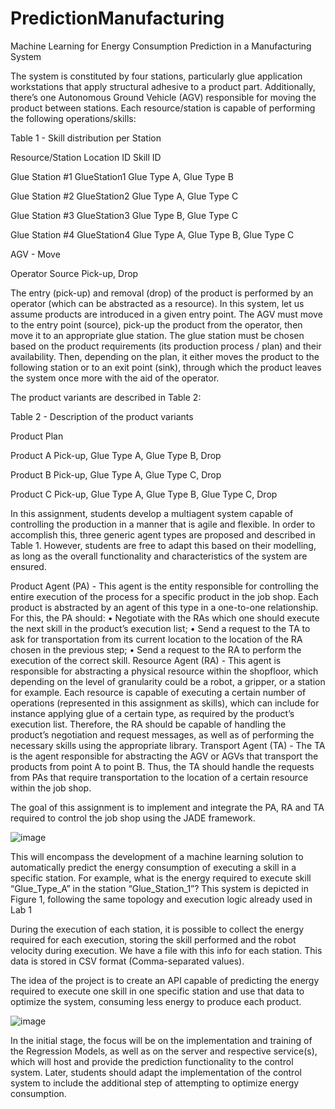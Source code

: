 # PredictionManufacturing
 Machine Learning for Energy Consumption Prediction in a Manufacturing System

The system is constituted by four stations, particularly glue application workstations that apply structural adhesive to a product part. Additionally, there’s one Autonomous Ground Vehicle (AGV) responsible for moving the product between stations. Each resource/station is capable of performing the following operations/skills:


Table 1 - Skill distribution per Station

Resource/Station Location ID Skill ID

Glue Station #1 GlueStation1 Glue Type A, Glue Type B

Glue Station #2 GlueStation2 Glue Type A, Glue Type C

Glue Station #3 GlueStation3 Glue Type B, Glue Type C

Glue Station #4 GlueStation4 Glue Type A, Glue Type B, Glue Type C

AGV - Move

Operator Source Pick-up, Drop


The entry (pick-up) and removal (drop) of the product is performed by an operator (which can be abstracted as a resource). In this system, let us assume products are introduced in a given entry point. The AGV must move to the entry point (source), pick-up the product from the operator, then move it to an appropriate glue station. The glue station must be chosen based on the product requirements (its production process / plan) and their availability. Then, depending on the plan, it either moves the product to the following station or to an exit point (sink), through which the product leaves the system once more with the aid of the operator.


The product variants are described in Table 2:

Table 2 - Description of the product variants

Product Plan

Product A Pick-up, Glue Type A, Glue Type B, Drop

Product B Pick-up, Glue Type A, Glue Type C, Drop

Product C Pick-up, Glue Type A, Glue Type B, Glue Type C, Drop


In this assignment, students develop a multiagent system capable of controlling the production in a manner that is agile and flexible. In order to accomplish this, three generic agent types are proposed and described in Table 1. However, students are free to adapt this based on their modelling, as long as the overall functionality and characteristics of the system are ensured.

Product Agent (PA) - This agent is the entity responsible for controlling the entire execution of the process for a specific product in the job shop. Each product is abstracted by an agent of this type in a one-to-one relationship. For this, the PA should:
• Negotiate with the RAs which one should execute the next skill in the product’s execution list;
• Send a request to the TA to ask for transportation from its current location to the location of the RA chosen in the previous step;
• Send a request to the RA to 
perform the execution of the correct skill.
Resource Agent (RA) - This agent is responsible for abstracting a physical resource within the shopfloor, which depending on the level of granularity could be a robot, a gripper, or a station for example. Each resource is capable of executing a certain number of operations (represented in this assignment as skills), which can include for instance applying glue of a certain type, as required by the product’s execution list. Therefore, the RA should be capable of handling the product’s negotiation and request messages, as well as of performing the necessary skills using the appropriate library.
Transport Agent (TA) - The TA is the agent responsible for abstracting the AGV or AGVs that transport the products from point A to point B. Thus, the TA should handle the requests from PAs that require transportation to the location of a certain resource within the job shop. 

The goal of this assignment is to implement and integrate the PA, RA and TA required to control the job shop using the JADE framework.

![image](https://github.com/franciscoabadesantos/PredictionManufacturing/assets/65195331/5abeaa3b-61f8-4edb-8dbf-4118c35937ee)

This will encompass the development of a machine learning solution to automatically predict the energy consumption of executing a skill in a specific station. For example, what is the energy required to execute skill “Glue_Type_A” in the station “Glue_Station_1”? This system is depicted in Figure 1, following the same topology and execution logic already used in Lab 1

During the execution of each station, it is possible to collect the energy required for each execution, storing the skill performed and the robot velocity during execution. We have a file with this info for each station.
This data is stored in CSV format (Comma-separated values). 

The idea of the project is to create an API capable of predicting the energy required to execute one skill in one specific station and use that data to optimize the system, consuming less energy to produce each product.

![image](https://github.com/franciscoabadesantos/PredictionManufacturing/assets/65195331/67913da0-7eb2-42e5-a668-7ed981e2ad28)

In the initial stage, the focus will be on the implementation and training of the Regression Models, as well as on the server and respective service(s), which will host and provide the prediction functionality to the control system. Later, students should adapt the implementation of the control system to include the additional step of attempting to optimize energy consumption.
